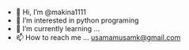 - 👋 Hi, I’m @makina1111
- 👀 I’m interested in python programing 
- 🌱 I’m currently learning ...
- 📫 How to reach me ... usamamusamk@gmail.com

<!---
makina1111/makina1111 is a ✨ special ✨ repository because its `README.md` (this file) appears on your GitHub profile.
You can click the Preview link to take a look at your changes.
--->
